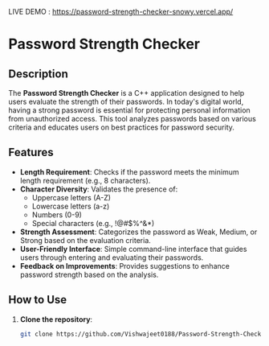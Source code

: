 
LIVE DEMO : https://password-strength-checker-snowy.vercel.app/

# Password Strength Checker

## Description
The **Password Strength Checker** is a C++ application designed to help users evaluate the strength of their passwords. In today's digital world, having a strong password is essential for protecting personal information from unauthorized access. This tool analyzes passwords based on various criteria and educates users on best practices for password security.

## Features
- **Length Requirement**: Checks if the password meets the minimum length requirement (e.g., 8 characters).
- **Character Diversity**: Validates the presence of:
  - Uppercase letters (A-Z)
  - Lowercase letters (a-z)
  - Numbers (0-9)
  - Special characters (e.g., !@#$%^&*)
- **Strength Assessment**: Categorizes the password as Weak, Medium, or Strong based on the evaluation criteria.
- **User-Friendly Interface**: Simple command-line interface that guides users through entering and evaluating their passwords.
- **Feedback on Improvements**: Provides suggestions to enhance password strength based on the analysis.

## How to Use
1. **Clone the repository**:
   ```bash
   git clone https://github.com/Vishwajeet0188/Password-Strength-Checker.git
